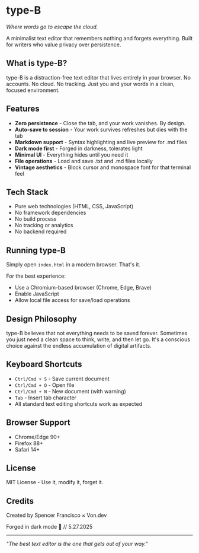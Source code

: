 # type-B

*Where words go to escape the cloud.*

A minimalist text editor that remembers nothing and forgets everything. Built for writers who value privacy over persistence.

## What is type-B?

type-B is a distraction-free text editor that lives entirely in your browser. No accounts. No cloud. No tracking. Just you and your words in a clean, focused environment.

## Features

- **Zero persistence** - Close the tab, and your work vanishes. By design.
- **Auto-save to session** - Your work survives refreshes but dies with the tab
- **Markdown support** - Syntax highlighting and live preview for .md files
- **Dark mode first** - Forged in darkness, tolerates light
- **Minimal UI** - Everything hides until you need it
- **File operations** - Load and save .txt and .md files locally
- **Vintage aesthetics** - Block cursor and monospace font for that terminal feel

## Tech Stack

- Pure web technologies (HTML, CSS, JavaScript)
- No framework dependencies
- No build process
- No tracking or analytics
- No backend required

## Running type-B

Simply open `index.html` in a modern browser. That's it.

For the best experience:
- Use a Chromium-based browser (Chrome, Edge, Brave)
- Enable JavaScript
- Allow local file access for save/load operations

## Design Philosophy

type-B believes that not everything needs to be saved forever. Sometimes you just need a clean space to think, write, and then let go. It's a conscious choice against the endless accumulation of digital artifacts.

## Keyboard Shortcuts

- `Ctrl/Cmd + S` - Save current document
- `Ctrl/Cmd + O` - Open file
- `Ctrl/Cmd + N` - New document (with warning)
- `Tab` - Insert tab character
- All standard text editing shortcuts work as expected

## Browser Support

- Chrome/Edge 90+
- Firefox 88+
- Safari 14+

## License

MIT License - Use it, modify it, forget it.

## Credits

Created by Spencer Francisco × Von.dev

Forged in dark mode 🌌 // 5.27.2025

---

*"The best text editor is the one that gets out of your way."*
